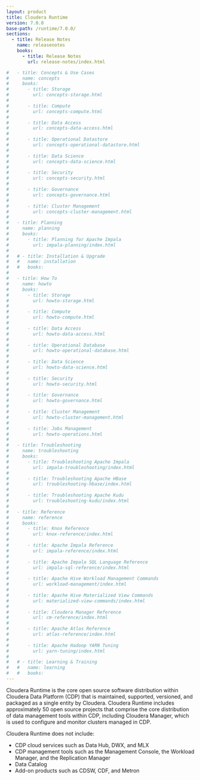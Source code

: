 ```yaml
---
layout: product
title: Cloudera Runtime
version: 7.0.0
base-path: /runtime/7.0.0/
sections:
  - title: Release Notes
    name: releasenotes
    books:
      - title: Release Notes
        url: release-notes/index.html

#   - title: Concepts & Use Cases
#     name: concepts
#     books:
#       - title: Storage
#         url: concepts-storage.html
#
#       - title: Compute
#         url: concepts-compute.html
#
#       - title: Data Access
#         url: concepts-data-access.html
#
#       - title: Operational Datastore
#         url: concepts-operational-datastore.html
#
#       - title: Data Science
#         url: concepts-data-science.html
#
#       - title: Security
#         url: concepts-security.html
#
#       - title: Governance
#         url: concepts-governance.html
#
#       - title: Cluster Management
#         url: concepts-cluster-management.html
#
#   - title: Planning
#     name: planning
#     books:
#       - title: Planning for Apache Impala
#         url: impala-planning/index.html
#
#   # - title: Installation & Upgrade
#   #   name: installation
#   #   books:
#
#   - title: How To
#     name: howto
#     books:
#       - title: Storage
#         url: howto-storage.html
#
#       - title: Compute
#         url: howto-compute.html
#
#       - title: Data Access
#         url: howto-data-access.html
#
#       - title: Operational Database
#         url: howto-operational-database.html
#
#       - title: Data Science
#         url: howto-data-science.html
#
#       - title: Security
#         url: howto-security.html
#
#       - title: Governance
#         url: howto-governance.html
#
#       - title: Cluster Management
#         url: howto-cluster-management.html
#
#       - title: Jobs Management
#         url: howto-operations.html
#
#   - title: Troubleshooting
#     name: troubleshooting
#     books:
#       - title: Troubleshooting Apache Impala
#         url: impala-troubleshooting/index.html
#
#       - title: Troubleshooting Apache HBase
#         url: troubleshooting-hbase/index.html
#
#       - title: Troubleshooting Apache Kudu
#         url: troubleshooting-kudu/index.html
#
#   - title: Reference
#     name: reference
#     books:
#       - title: Knox Reference
#         url: knox-reference/index.html
#
#       - title: Apache Impala Reference
#         url: impala-reference/index.html
#
#       - title: Apache Impala SQL Language Reference
#         url: impala-sql-reference/index.html
#
#       - title: Apache Hive Workload Management Commands
#         url: workload-management/index.html
#
#       - title: Apache Hive Materialized View Commands
#         url: materialized-view-commands/index.html
#
#       - title: Cloudera Manager Reference
#         url: cm-reference/index.html
#
#       - title: Apache Atlas Reference
#         url: atlas-reference/index.html
#
#       - title: Apache Hadoop YARN Tuning
#         url: yarn-tuning/index.html
#
#   # - title: Learning & Training
#   #   name: learning
#   #   books:
---
```

Cloudera Runtime is the core open source software distribution within
Cloudera Data Platform (CDP) that is maintained, supported, versioned,
and packaged as a single entity by Cloudera. Cloudera Runtime includes
approximately 50 open source projects that comprise the core
distribution of data management tools within CDP, including Cloudera
Manager, which is used to configure and monitor clusters managed in CDP.

Cloudera Runtime does not include:

* CDP cloud services such as Data Hub, DWX, and MLX
* CDP management tools such as the Management Console, the Workload
  Manager, and the Replication Manager
* Data Catalog
* Add-on products such as CDSW, CDF, and Metron
